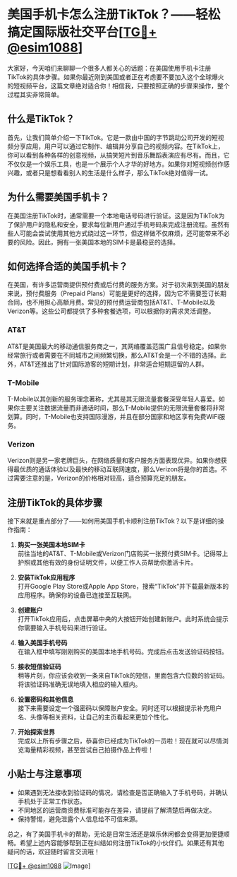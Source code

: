 # 美国手机卡怎么注册TikTok？——轻松搞定国际版社交平台[[TG💪+ @esim1088](https://t.me/s/esim1088)]

大家好，今天咱们来聊聊一个很多人都关心的话题：在美国使用手机卡注册TikTok的具体步骤。如果你最近刚到美国或者正在考虑要不要加入这个全球爆火的短视频平台，这篇文章绝对适合你！相信我，只要按照正确的步骤来操作，整个过程其实非常简单。

## 什么是TikTok？

首先，让我们简单介绍一下TikTok。它是一款由中国的字节跳动公司开发的短视频分享应用，用户可以通过它制作、编辑并分享自己的视频内容。在TikTok上，你可以看到各种各样的创意视频，从搞笑短片到音乐舞蹈表演应有尽有。而且，它不仅仅是一个娱乐工具，也是一个展示个人才华的好地方。如果你对短视频创作感兴趣，或者只是想看看别人的生活是什么样子，那么TikTok绝对值得一试。

## 为什么需要美国手机卡？

在美国注册TikTok时，通常需要一个本地电话号码进行验证。这是因为TikTok为了保护用户的隐私和安全，要求每位新用户通过手机号码来完成注册流程。虽然有些人可能会尝试使用其他方式绕过这一环节，但这样做不仅麻烦，还可能带来不必要的风险。因此，拥有一张美国本地的SIM卡是最稳妥的选择。

## 如何选择合适的美国手机卡？

在美国，有许多运营商提供预付费或后付费的服务方案。对于初次来到美国的朋友来说，预付费服务（Prepaid Plans）可能是更好的选择，因为它不需要签订长期合同，也不用担心高额月费。常见的预付费运营商包括AT&T、T-Mobile以及Verizon等。这些公司都提供了多种套餐选项，可以根据你的需求灵活调整。

### AT&T

AT&T是美国最大的移动通信服务商之一，其网络覆盖范围广且信号稳定。如果你经常旅行或者需要在不同城市之间频繁切换，那么AT&T会是一个不错的选择。此外，AT&T还推出了针对国际游客的短期计划，非常适合短期逗留的人群。

### T-Mobile

T-Mobile以其创新的服务理念著称，尤其是其无限流量套餐深受年轻人喜爱。如果你主要关注数据流量而非通话时间，那么T-Mobile提供的无限流量套餐将非常划算。同时，T-Mobile也支持国际漫游，并且在部分国家和地区享有免费WiFi服务。

### Verizon

Verizon则是另一家老牌巨头，在网络质量和客户服务方面表现优异。如果你想获得最优质的通话体验以及最快的移动互联网速度，那么Verizon将是你的首选。不过需要注意的是，Verizon的价格相对较高，适合预算充足的朋友。

## 注册TikTok的具体步骤

接下来就是重点部分了——如何用美国手机卡顺利注册TikTok？以下是详细的操作指南：

1. **购买一张美国本地SIM卡**  
   前往当地的AT&T、T-Mobile或Verizon门店购买一张预付费SIM卡。记得带上护照或其他有效的身份证明文件，以便工作人员帮助你激活卡片。

2. **安装TikTok应用程序**  
   打开Google Play Store或Apple App Store，搜索“TikTok”并下载最新版本的应用程序。确保你的设备已连接至互联网。

3. **创建账户**  
   打开TikTok应用后，点击屏幕中央的大按钮开始创建新账户。此时系统会提示你需要输入手机号码来进行验证。

4. **输入美国手机号码**  
   在输入框中填写刚刚购买的美国本地手机号码。完成后点击发送验证码按钮。

5. **接收短信验证码**  
   稍等片刻，你应该会收到一条来自TikTok的短信，里面包含六位数的验证码。将该验证码准确无误地填入相应的输入框内。

6. **设置密码和其他信息**  
   接下来需要设定一个强密码以保障账户安全。同时还可以根据提示补充用户名、头像等相关资料，让自己的主页看起来更加个性化。

7. **开始探索世界**  
   完成以上所有步骤之后，恭喜你已经成为TikTok的一员啦！现在就可以尽情浏览海量精彩视频，甚至尝试自己拍摄作品上传啦！

## 小贴士与注意事项

- 如果遇到无法接收到验证码的情况，请检查是否正确输入了手机号码，并确认手机处于正常工作状态。
- 不同地区的运营商资费标准可能存在差异，请提前了解清楚后再做决定。
- 保持警惕，避免泄露个人信息给不可信来源。

总之，有了美国手机卡的帮助，无论是日常生活还是娱乐休闲都会变得更加便捷顺畅。希望上述内容能够帮到正在纠结如何注册TikTok的小伙伴们。如果还有其他疑问的话，欢迎随时留言交流哦！

[[TG💪+ @esim1088](https://t.me/s/esim1088) ![Image](https://i.postimg.cc/4NQfJmqS/Snipaste-2025-05-13-00-14-12.png)]